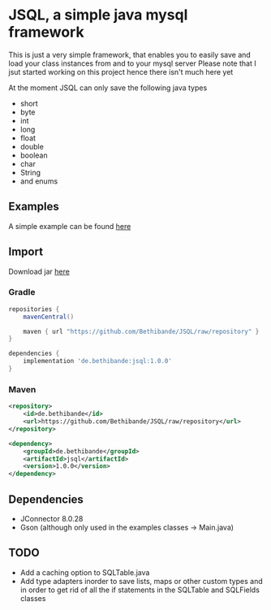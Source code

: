 # JSQL, a simple java mysql framework
This is just a very simple framework, that enables you to easily save and load your class instances from and to your mysql server
Please note that I jsut started working on this project hence there isn't much here yet

At the moment JSQL can only save the following java types
 - short
 - byte
 - int
 - long
 - float
 - double
 - boolean
 - char
 - String
 - and enums

## Examples
A simple example can be found [here](https://github.com/Bethibande/JSQL/tree/master/src/com/bethibande/jsql/examples)

## Import
Download jar [here](https://github.com/Bethibande/JSQL/blob/repository/de/bethibande/jsql/1.0.0/jsql-1.0.0.jar)
### Gradle
```gradle
repositories {
    mavenCentral()

    maven { url "https://github.com/Bethibande/JSQL/raw/repository" }
}

dependencies {
    implementation 'de.bethibande:jsql:1.0.0'
}
```
### Maven
```xml
<repository>
    <id>de.bethibande</id>
    <url>https://github.com/Bethibande/JSQL/raw/repository</url>
</repository>

<dependency>
    <groupId>de.bethibande</groupId>
    <artifactId>jsql</artifactId>
    <version>1.0.0</version>
</dependency>
```

## Dependencies
 - JConnector 8.0.28
 - Gson (although only used in the examples classes -> Main.java)

## TODO
 - Add a caching option to SQLTable.java
 - Add type adapters inorder to save lists, maps or other custom types and in order to get rid of all the if statements in the SQLTable and SQLFields classes
